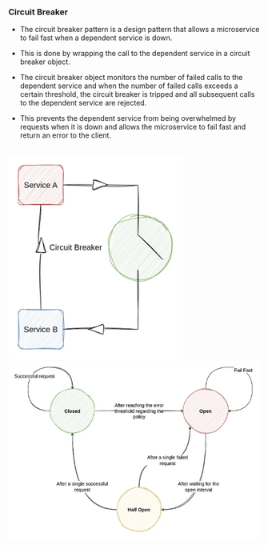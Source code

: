 ### Circuit Breaker

- The circuit breaker pattern is a design pattern that allows a microservice to fail fast when a dependent service is down.

- This is done by wrapping the call to the dependent service in a circuit breaker object.

- The circuit breaker object monitors the number of failed calls to the dependent service and when the number of failed calls exceeds a certain threshold, the circuit breaker is tripped and all subsequent calls to the dependent service are rejected.

- This prevents the dependent service from being overwhelmed by requests when it is down and allows the microservice to fail fast and return an error to the client.

<br />

<img src="./interactions.png" width="350">
<img src="./flow.png" width="500">
